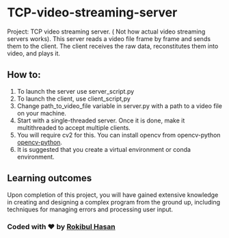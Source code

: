 # TCP-video-streaming-server
Project: TCP video streaming server. ( Not how actual video streaming servers works). This server reads a video file frame by frame and sends them to the client. The client receives the raw data, reconstitutes them into video, and plays it. 

## How to:
1. To launch the server use server_script.py
2. To launch the client, use client_script,py
3. Change path_to_video_file variable in server.py with a path to a video file on your machine.
4. Start with a single-threaded server. Once it is done, make it multithreaded to accept multiple clients.
5. You will require cv2 for this. You can install opencv from opencv-python [opencv-python](https://pypi.org/project/opencv-python/).
6. It is suggested that you create a virtual environment or conda environment.

## Learning outcomes
Upon completion of this project, you will have gained extensive knowledge in creating and designing a complex program from the ground up, including techniques for managing errors and processing user input.


### Coded with ♥ by [Rokibul Hasan](https://www.facebook.com/rokib16x)
